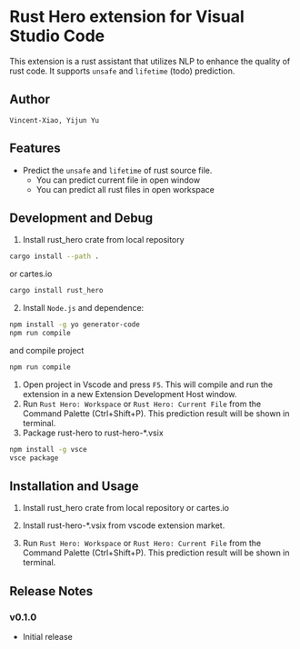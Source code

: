 # Rust Hero extension for Visual Studio Code

This extension is a rust assistant that utilizes NLP to enhance the quality of rust code. It supports `unsafe` and `lifetime` (todo) prediction.

## Author
`Vincent-Xiao, Yijun Yu`
## Features
* Predict the `unsafe` and `lifetime` of rust source file.
    * You can predict current file in open window
    * You can predict all rust files in open workspace

## Development and Debug
1. Install rust_hero crate from local repository 
```bash
cargo install --path .
```
or cartes.io
```bash
cargo install rust_hero
```
2. Install `Node.js` and dependence:
```bash
npm install -g yo generator-code
npm run compile
```
and compile project
```bash
npm run compile
```
1. Open project in Vscode and press `F5`. This will compile and run the extension in a new Extension Development Host window.
4. Run `Rust Hero: Workspace` or `Rust Hero: Current File` from the Command Palette (Ctrl+Shift+P). This prediction result will be shown in terminal.
5. Package rust-hero to rust-hero-*.vsix
```bash
npm install -g vsce
vsce package
```
## Installation and Usage
1. Install rust_hero crate from local repository or cartes.io

2. Install rust-hero-*.vsix from vscode extension market.
3. Run `Rust Hero: Workspace` or `Rust Hero: Current File` from the Command Palette (Ctrl+Shift+P). This prediction result will be shown in terminal.

## Release Notes
### v0.1.0

* Initial release